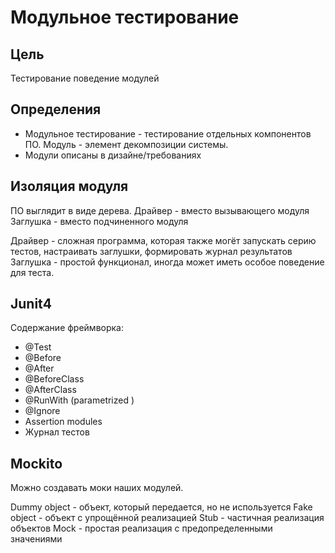 # Модульное тестирование

## Цель
Тестирование поведение модулей

## Определения
* Модульное тестирование - тестирование отдельных компонентов ПО. Модуль - элемент декомпозиции системы.
* Модули описаны в дизайне/требованиях

## Изоляция модуля
ПО выглядит в виде дерева.
Драйвер - вместо вызывающего модуля
Заглушка - вместо подчиненного модуля

Драйвер - сложная программа, которая также могёт запускать серию тестов, настраивать заглушки, формировать журнал результатов
Заглушка - простой функционал, иногда может иметь особое поведение для теста.

## Junit4

Содержание фреймворка:
* @Test
* @Before
* @After
* @BeforeClass
* @AfterClass
* @RunWith (parametrized )
* @Ignore
* Assertion modules
* Журнал тестов

## Mockito
Можно создавать моки наших модулей.

Dummy object - объект, который передается, но не используется
Fake object - объект с упрощённой реализацией
Stub - частичная реализация объектов
Mock - простая реализация с предопределенными значениями
